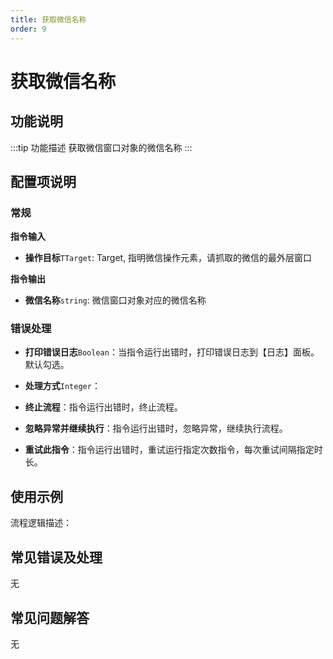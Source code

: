 ```yaml
---
title: 获取微信名称
order: 9
---
```


# 获取微信名称

## 功能说明

:::tip 功能描述
获取微信窗口对象的微信名称
:::

## 配置项说明

### 常规

**指令输入**

- **操作目标**`TTarget`: Target, 指明微信操作元素，请抓取的微信的最外层窗口


**指令输出**

- **微信名称**`string`: 微信窗口对象对应的微信名称

### 错误处理

- **打印错误日志**`Boolean`：当指令运行出错时，打印错误日志到【日志】面板。默认勾选。

- **处理方式**`Integer`：

 - **终止流程**：指令运行出错时，终止流程。

 - **忽略异常并继续执行**：指令运行出错时，忽略异常，继续执行流程。

 - **重试此指令**：指令运行出错时，重试运行指定次数指令，每次重试间隔指定时长。

## 使用示例

流程逻辑描述：

## 常见错误及处理

无

## 常见问题解答

无
